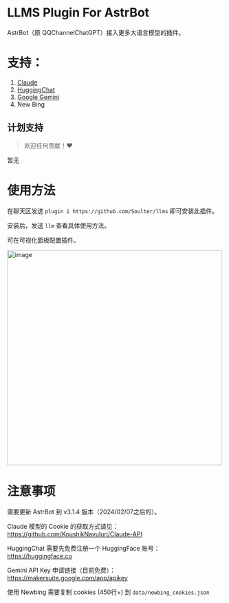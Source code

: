# LLMS Plugin For AstrBot

AstrBot（原 QQChannelChatGPT）接入更多大语言模型的插件。

# 支持：
1. [Claude](https://github.com/KoushikNavuluri/Claude-API)
2. [HuggingChat](https://github.com/Soulter/hugging-chat-api)
3. [Google Gemini](https://makersuite.google.com/app/apikey)
4. New Bing

## 计划支持

> 欢迎任何贡献！❤️

暂无

# 使用方法

在聊天区发送 `plugin i https://github.com/Soulter/llms` 即可安装此插件。

安装后，发送 `llm` 查看具体使用方法。

可在可视化面板配置插件。

<img width="500" alt="image" src="https://github.com/Soulter/llms/assets/37870767/68ddd361-d6d2-43b9-b01e-d236d072f4d9">


# 注意事项
需要更新 AstrBot 到 v3.1.4 版本（2024/02/07之后的）。

Claude 模型的 Cookie 的获取方式请见： https://github.com/KoushikNavuluri/Claude-API 

HuggingChat 需要先免费注册一个 HuggingFace 账号：https://huggingface.co

Gemini API Key 申请链接（目前免费）： https://makersuite.google.com/app/apikey

使用 Newbing 需要复制 cookies (450行+) 到 `data/newbing_cookies.json`
